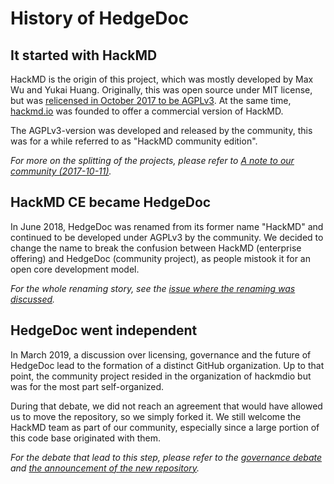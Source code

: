 # History of HedgeDoc

## It started with HackMD

HackMD is the origin of this project, which was mostly developed by Max Wu and
Yukai Huang. Originally, this was open source under MIT license, but was
[relicensed in October 2017 to be AGPLv3](https://github.com/hackmdio/codimd/pull/578).
At the same time, [hackmd.io](https://hackmd.io) was founded to offer a
commercial version of HackMD.

The AGPLv3-version was developed and released by the community, this was for a
while referred to as "HackMD community edition".

*For more on the splitting of the projects, please refer to [A note to our community (2017-10-11)](https://hackmd.io/c/community-news/https%3A%2F%2Fhackmd.io%2Fs%2Fr1_4j9_hZ).*

## HackMD CE became HedgeDoc

In June 2018, HedgeDoc was renamed from its former name "HackMD" and continued to
be developed under AGPLv3 by the community. We decided to change the name to
break the confusion between HackMD (enterprise offering) and HedgeDoc (community
project), as people mistook it for an open core development model.

*For the whole renaming story, see the [issue where the renaming was discussed](https://github.com/hackmdio/hackmd/issues/720).*

## HedgeDoc went independent

In March 2019, a discussion over licensing, governance and the future of HedgeDoc
lead to the formation of a distinct GitHub organization. Up to that point, the
community project resided in the organization of hackmdio but was for the most
part self-organized.

During that debate, we did not reach an agreement that would have allowed us to
move the repository, so we simply forked it. We still welcome the HackMD team
as part of our community, especially since a large portion of this code base
originated with them.

*For the debate that lead to this step, please refer to the [governance debate](https://github.com/hackmdio/hackmd/issues/1170) and [the announcement of the new repository](https://github.com/codimd/server/issues/10).*
